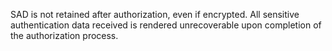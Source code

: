 SAD is not retained after authorization, even if encrypted. All sensitive authentication data received is rendered unrecoverable upon completion of the authorization process.
